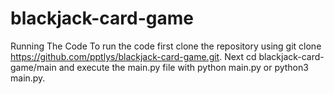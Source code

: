 # blackjack-card-game
Running The Code
To run the code first clone the repository using git clone https://github.com/pptlys/blackjack-card-game.git.
Next cd blackjack-card-game/main and execute the main.py file with python main.py or python3 main.py.
